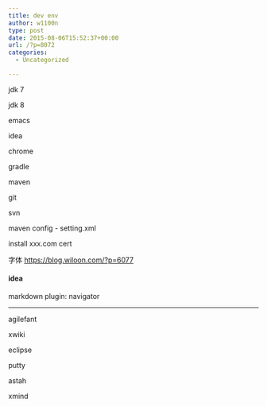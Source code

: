 ```yaml
---
title: dev env
author: w1100n
type: post
date: 2015-08-06T15:52:37+00:00
url: /?p=8072
categories:
  - Uncategorized

---
```

jdk 7
  
jdk 8
  
emacs
  
idea
  
chrome
  
gradle
  
maven
  
git
  
svn
  
maven config - setting.xml
  
install xxx.com cert
  
字体 https://blog.wiloon.com/?p=6077

#### idea

markdown plugin: navigator

* * *

agilefant
  
xwiki
  
eclipse
  
putty
  
astah
  
xmind